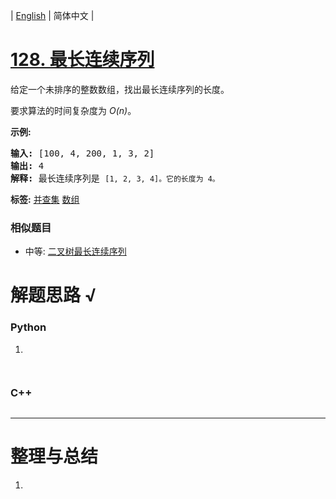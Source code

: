 | [English](README_EN.md) | 简体中文 |

# [128. 最长连续序列](https://leetcode-cn.com/problems/longest-consecutive-sequence)
<p>给定一个未排序的整数数组，找出最长连续序列的长度。</p>

<p>要求算法的时间复杂度为&nbsp;<em>O(n)</em>。</p>

<p><strong>示例:</strong></p>

<pre><strong>输入:</strong>&nbsp;[100, 4, 200, 1, 3, 2]
<strong>输出:</strong> 4
<strong>解释:</strong> 最长连续序列是 <code>[1, 2, 3, 4]。它的长度为 4。</code></pre>

**标签:**  [并查集](https://leetcode-cn.com/tag/union-find) [数组](https://leetcode-cn.com/tag/array) 
 ### 相似题目
- 中等:	[二叉树最长连续序列](https://leetcode-cn.com/problems/binary-tree-longest-consecutive-sequence) 

# 解题思路 √

### Python

1. 

```python

```


```python

```

### C++

```cpp

```

---



# 整理与总结

1. 